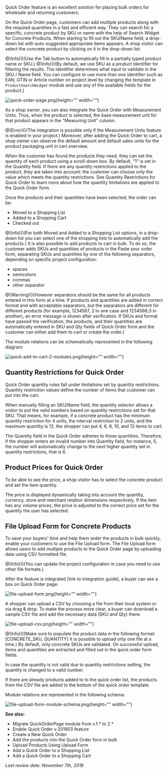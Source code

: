 Quick Order feature is an excellent solution for placing bulk orders for wholesale and returning customers.

On the Quick Order page, customers can add multiple products along with the required quantities in a fast and efficient way. They can search for a specific, concrete product by SKU or name with the help of Search Widget for Concrete Products. When starting to fill out the SKU/Name field, a drop-down list with auto-suggested appropriate items appears. A shop visitor can select the concrete product by clicking on it in the drop-down list.

@(Info)()(Use the Tab button to automatically fill in a partially typed product name or SKU.)
@(Info)()(By default, we use SKU as a product identifier for filtering the results. The identifier determines what input to validate in the SKU / Name field. You can configure to use more than one identifier such as EAN, GTIN or Article number on project level by changing the template in `ProductSearchWidget` module and use any of the available fields for the product.)

![quick-order-page.png](https://cdn.document360.io/9fafa0d5-d76f-40c5-8b02-ab9515d3e879/Images/Documentation/quick-order-page.png){height="" width=""}

As a shop owner, you can also integrate the Quick Order with Measurement Units. Thus, when the product is selected, the base measurement unit for that product appears in the "Measuring Unit" column.

@(Error)()(The integration is possible only if the Measurement Units feature is enabled in your project.)
Moreover, after adding the Quick Order to cart, a shop owner can observe the default amount and default sales units for the product packaging unit in cart overview.

When the customer has found the products they need, they can set the quantity of each product using a scroll-down box. By default, "1" is set in the Quantity field. If there are any quantity restrictions applied to the product, they are taken into account: the customer can choose only the value which meets the quantity restrictions. See Quantity Restrictions for Quick Order to learn more about how the quantity limitations are applied to the Quick Order form.

Once the products and their quantities have been selected, the order can be:

* Moved to a Shopping List
* Added to a Shopping Cart
* Checked out

@(Info)()(For both Moved and Added to a Shopping List options, in a drop-down list you can select one of the shopping lists to automatically add the products.)
It is also possible to add products to cart in bulk. To do so, the customer adds SKUs and quantities of products in the Paste your order form, separating SKUs and quantities by one of the following separators, depending on specific project configuration:

* spaces
* semicolons
* commas
* other separator


@(Warning)()(However separators should be the same for all products entered in this form at a time. If products and quantities are added in correct format and with acceptable separators, but the separators are different for different products (for example, 1234567, 2 in one case and 1234568;3 in another), an error message is shown after verification. If SKUs and format have passed the verification, the products, and their quantities are automatically entered in SKU and Qty fields of Quick Order form and the customer can either add them to cart or create the order.)

The module relations can be schematically represented in the following diagram:

![quick-add-to-cart-2-modules.png](https://cdn.document360.io/9fafa0d5-d76f-40c5-8b02-ab9515d3e879/Images/Documentation/quick-add-to-cart-2-modules.png){height="" width=""}

## Quantity Restrictions for Quick Order
Quick Order quantity rules fall under limitations set by quantity restrictions. Quantity restriction values define the number of items that customer can put into the cart.

When manually filling an SKU/Name field, the quantity selector allows a visitor to put the valid numbers based on quantity restrictions set for that SKU. That means, for example, if a concrete product has the minimum quantity restriction for 4 units, the interval restriction to 2 units, and the maximum quantity is 12, the shopper can put 4, 6, 8, 10, and 12 items to cart.

The Quantity field in the Quick Order adheres to these quantities. Therefore, if the shopper enters an invalid number into Quantity field, for instance, 5, the number will automatically change to the next higher quantity set in quantity restrictions, that is 6.

## Product Prices for Quick Order
To be able to see the price, a shop visitor has to select the concrete product and set the item quantity.

The price is displayed dynamically taking into account the quantity, currency, store and merchant relation dimensions respectively. If the item has any volume prices, the price is adjusted to the correct price set for the quantity the user has selected.

## File Upload Form for Concrete Products
To save your buyers' time and help them order the products in bulk quickly, enable your customers to use the File Upload form. The File Upload form allows users to add multiple products to the Quick Order page by uploading data using CSV formatted file.

@(Info)()(You can update the project configuration in case you need to use other file formats.)


After the feature is integrated [link to integration guide], a buyer can see a box on Quick Order page:

![file-upload-form.png](https://cdn.document360.io/9fafa0d5-d76f-40c5-8b02-ab9515d3e879/Images/Documentation/file-upload-form.png){height="" width=""}

A shopper can upload a CSV by choosing a file from their local system or via drag & drop. To make the process more clear, a buyer can download a sample CSV file and add the necessary data (SKU and Qty) there:

![file-upload-csv.png](https://cdn.document360.io/9fafa0d5-d76f-40c5-8b02-ab9515d3e879/Images/Documentation/file-upload-csv.png){height="" width=""}

@(Info)()(Make sure to populate the product data in the following format: [CONCRETE_SKU, QUANTITY]
It is possible to upload only one file at a time.)
By default, only concrete SKUs are validated. On successful upload, items and quantities are extracted and filled out in the quick order form fields.

In case the quantity is not valid due to quantity restrictions setting, the quantity is changed to a valid number.

If there are already products added to to the quick order list, the products from the CSV file are added to the bottom of the quick order template.

Module relations are represented in the following schema:

![file-upload-form-module-schema.png](https://cdn.document360.io/9fafa0d5-d76f-40c5-8b02-ab9515d3e879/Images/Documentation/file-upload-form-module-schema.png){height="" width=""}

**See also:**

* Migrate QuickOrderPage module from v.1.* to 2.*
* Enable Quick Order v.201903 feature
* Create a New Quick Order
* Add the products into the Quick Order form in bulk
* Upload Products Using Upload Form
* Add a Quick Order to a Shopping List
* Add a Quick Order to a Shopping Cart

_Last review date: November 7th, 2018_ <!-- by Helen Kravchenko -->